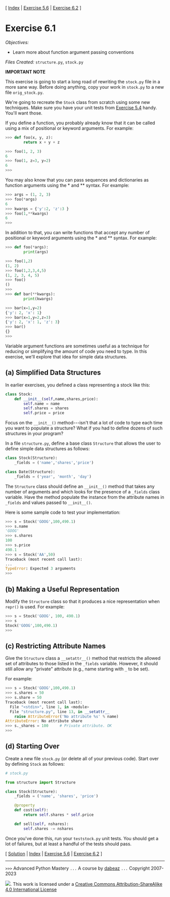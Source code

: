\[ [Index](index.md) | [Exercise 5.6](ex5_6.md) | [Exercise 6.2](ex6_2.md) \]

# Exercise 6.1

*Objectives:*

- Learn more about function argument passing conventions

*Files Created:* `structure.py`, `stock.py`


**IMPORTANT NOTE**

This exercise is going to start a long road of rewriting the `stock.py` file in a more
sane way.   Before doing anything, copy your work in `stock.py` to a new file
`orig_stock.py`.

We're going to recreate the `Stock` class from scratch using some new techniques.
Make sure you have your unit tests from [Exercise 5.4](ex5_4.md) handy. You'll want those.

If you define a function, you probably already know that it can be
called using a mix of positional or keyword arguments.  For example:

```python
>>> def foo(x, y, z):
        return x + y + z

>>> foo(1, 2, 3)
6
>>> foo(1, z=3, y=2)
6
>>>
```

You may also know that you can pass sequences and dictionaries as
function arguments using the * and ** syntax.  For example:

```python
>>> args = (1, 2, 3)
>>> foo(*args)
6
>>> kwargs = {'y':2, 'z':3 }
>>> foo(1,**kwargs)
6
>>>
```

In addition to that, you can write functions that accept any number of
positional or keyword arguments using the * and ** syntax.  For
example:

```python
>>> def foo(*args):
        print(args)

>>> foo(1,2)
(1, 2)
>>> foo(1,2,3,4,5)
(1, 2, 3, 4, 5)
>>> foo()
()
>>>
>>> def bar(**kwargs):
        print(kwargs)

>>> bar(x=1,y=2)
{'y': 2, 'x': 1}
>>> bar(x=1,y=2,z=3)
{'y': 2, 'x': 1, 'z': 3}
>>> bar()
{}
>>>
```

Variable argument functions are sometimes useful as a technique for
reducing or simplifying the amount of code you need to type.  In this
exercise, we'll explore that idea for simple data structures.

## (a) Simplified Data Structures

In earlier exercises, you defined a class representing a stock like
this:

```python
class Stock:
    def __init__(self,name,shares,price):
        self.name = name
        self.shares = shares
        self.price = price
```

Focus on the `__init__()` method---isn't that a lot of
code to type each time you want to populate a structure?   What if you
had to define dozens of such structures in your program?

In a file `structure.py`, define a base class
`Structure` that allows the user to define simple
data structures as follows:

```python
class Stock(Structure):
    _fields = ('name','shares','price')

class Date(Structure):
    _fields = ('year', 'month', 'day')
```

The `Structure` class should define an `__init__()`
method that takes any number of arguments and which looks for the
presence of a `_fields` class variable.  Have the method
populate the instance from the attribute names in `_fields`
and values passed to `__init__()`.

Here is some sample code to test your implementation:

```python
>>> s = Stock('GOOG',100,490.1)
>>> s.name
'GOOG'
>>> s.shares
100
>>> s.price
490.1
>>> s = Stock('AA',50)
Traceback (most recent call last):
...
TypeError: Expected 3 arguments
>>>
```

## (b) Making a Useful Representation

Modify the `Structure` class so that it produces a nice
representation when `repr()` is used.  For example:

```python
>>> s = Stock('GOOG', 100, 490.1)
>>> s
Stock('GOOG',100,490.1)
>>>
```

## (c) Restricting Attribute Names

Give the `Structure` class a `__setattr__()` method that restricts
the allowed set of attributes to those listed in the `_fields` variable.
However, it should still allow any "private" attribute (e.g., name starting
with `_` to be set).

For example:

```python
>>> s = Stock('GOOG',100,490.1)
>>> s.shares = 50
>>> s.share = 50
Traceback (most recent call last):
  File "<stdin>", line 1, in <module>
  File "structure.py", line 13, in __setattr__
    raise AttributeError('No attribute %s' % name)
AttributeError: No attribute share
>>> s._shares = 100     # Private attribute. OK
>>>
```

## (d) Starting Over

Create a new file `stock.py` (or delete all of your previous code). Start over by defining `Stock` as follows:

```python
# stock.py

from structure import Structure

class Stock(Structure):
    _fields = ('name', 'shares', 'price')

    @property
    def cost(self):
        return self.shares * self.price

    def sell(self, nshares):
        self.shares -= nshares
```

Once you've done this, run your `teststock.py` unit tests.   You should get a lot of failures, but at least a
handful of the tests should pass.

\[ [Solution](soln6_1.md) | [Index](index.md) | [Exercise 5.6](ex5_6.md) | [Exercise 6.2](ex6_2.md) \]

----
`>>>` Advanced Python Mastery
`...` A course by [dabeaz](https://www.dabeaz.com)
`...` Copyright 2007-2023

![](https://i.creativecommons.org/l/by-sa/4.0/88x31.png). This work is licensed under a [Creative Commons Attribution-ShareAlike 4.0 International License](http://creativecommons.org/licenses/by-sa/4.0/)
